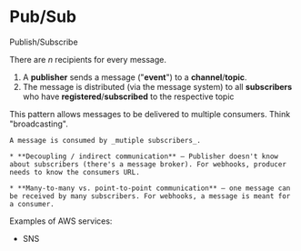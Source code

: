 # Pub/Sub

Publish/Subscribe

There are _n_ recipients for every message.

1. A **publisher** sends a message ("**event**") to a **channel**/**topic**.
2. The message is distributed (via the message system) to all **subscribers** who have **registered**/**subscribed** to the respective topic

This pattern allows messages to be delivered to multiple consumers. Think "broadcasting".

```admonish note
A message is consumed by _mutiple subscribers_.
```

~~~admonish note title="Pub/Sub vs Webhook"
* **Decoupling / indirect communication** — Publisher doesn't know about subscribers (there's a message broker). For webhooks, producer needs to know the consumers URL.

* **Many-to-many vs. point-to-point communication** — one message can be received by many subscribers. For webhooks, a message is meant for a consumer.
~~~

Examples of AWS services:
* SNS
